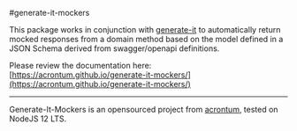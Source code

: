 #generate-it-mockers

This package works in conjunction with [generate-it](https://www.npmjs.com/package/generate-it) to automatically return mocked responses from a domain method based on the model defined in a JSON Schema derived from swagger/openapi definitions.

Please review the documentation here: [https://acrontum.github.io/generate-it-mockers/](https://acrontum.github.io/generate-it-mockers/)

___

Generate-It-Mockers is an opensourced project from [acrontum](https://www.acrontum.de/), tested on NodeJS 12 LTS. 

